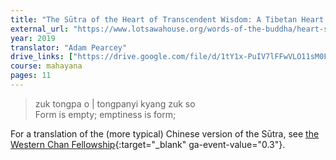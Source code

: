 ```yaml
---
title: "The Sūtra of the Heart of Transcendent Wisdom: A Tibetan Heart Sūtra Liturgy"
external_url: "https://www.lotsawahouse.org/words-of-the-buddha/heart-sutra-with-extras"
year: 2019
translator: "Adam Pearcey"
drive_links: ["https://drive.google.com/file/d/1tY1x-PuIV7lFFwVLO11sM0FIa6iOBKvp/view?usp=drivesdk"]
course: mahayana
pages: 11
---
```


> zuk tongpa o | tongpanyi kyang zuk so  
Form is empty; emptiness is form;

For a translation of the (more typical) Chinese version of the Sūtra, see [the Western Chan Fellowship](https://www.westernchanfellowship.org/about-the-western-chan-fellowship/buddhist-liturgy/the-heart-sutra/){:target="_blank" ga-event-value="0.3"}.
